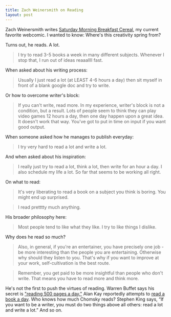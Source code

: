 ```yaml
---
title: Zach Weinersmith on Reading
layout: post
---
```


Zach Weinersmith writes
[Saturday Morning Breakfast Cereal](http://www.smbc-comics.com/), my current
favorite webcomic. I wanted to know: Where's this creativity spring from?

Turns out, he reads. A lot.

> I try to read 3-5 books a week in many different subjects. Whenever I stop
> that, I run out of ideas reaaallll fast.

When asked about his writing process:

> Usually I just read a lot (at LEAST 4-6 hours a day) then sit myself in front
> of a blank google doc and try to write.

Or how to overcome writer's block:

> If you can't write, read more. In my experience, writer's block is not a
> condition, but a result. Lots of people seem to think they can play video
> games 12 hours a day, then one day happen upon a great idea. It doesn't work
> that way. You've got to put in time on input if you want good output.

When someone asked how he manages to publish everyday:
> I try very hard to read a lot and write a lot.

And when asked about his inspiration:
> I really just try to read a lot, think a lot, then write for an hour a day. I
> also schedule my life a lot. So far that seems to be working all right.

On what to read:
> It's very liberating to read a book on a subject you think is boring. You
> might end up surprised.

> I read pretttty much anything.

His broader philosophy here:

> Most people tend to like what they like. I try to like things I dislike.

Why does he read so much?
> Also, in general, if you're an entertainer, you have precisely one job - be more
> interesting than the people you are entertaining. Otherwise why should they
> listen to you. That's why if you want to improve at your work, self-cultivation
> is the best route.

> Remember, you get paid to be more insightful than people who don't write. That
> means you have to read more and think more.

He's not the first to push the virtues of reading. Warren Buffet says his secret
is
["reading 500 pages a day."](http://theweek.com/article/index/248655/the-warren-buffett-formula-how-you-can-get-smarter)
Alan Kay reportedly attempts to
[read a book a day](https://news.ycombinator.com/item?id=7547300). Who knows how
much Chomsky reads? Stephen King says, “If you want to be a writer, you must do two things above all others: read a lot and write a lot.” And so on.
